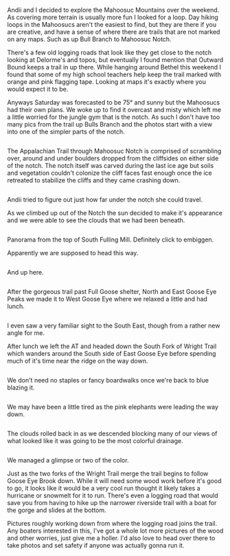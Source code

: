 <html><body><p>Andii and I decided to explore the Mahoosuc Mountains over the weekend. As covering more terrain is usually more fun I looked for a loop. Day hiking loops in the Mahoosucs aren't the easiest to find, but they are there if you are creative, and have a sense of where there are trails that are not marked on any maps. Such as up Bull Branch to Mahoosuc Notch.



There's a few old logging roads that look like they get close to the notch looking at Delorme's and topos, but eventually I found mention that Outward Bound keeps a trail in up there. While hanging around Bethel this weekend I found that some of my high school teachers help keep the trail marked with orange and pink flagging tape. Looking at maps it's exactly where you would expect it to be.



Anyways Saturday was forecasted to be 75° and sunny but the Mahoosucs had their own plans. We woke up to find it overcast and misty which left me a little worried for the jungle gym that is the notch. As such I don't have too many pics from the trail up Bulls Branch and the photos start with a view into one of the simpler parts of the notch.



<a href="http://alexkerney.com/wp-content/uploads/2012/09/20120922_DSC0003.jpg"><img class="alignnone size-large wp-image-1660 [ftmt_id] nofotomoto" title="Mahoosuc Notch" src="http://alexkerney.com/wp-content/uploads/2012/09/20120922_DSC0003-840x534.jpg" alt=""></a>



The Appalachian Trail through Mahoosuc Notch is comprised of scrambling over, around and under boulders dropped from the cliffsides on either side of the notch. The notch itself was carved during the last ice age but soils and vegetation couldn't colonize the cliff faces fast enough once the ice retreated to stabilize the cliffs and they came crashing down.



<a href="http://alexkerney.com/wp-content/uploads/2012/09/20120922P9220075.jpg"><img class="alignnone size-large wp-image-1670 [ftmt_id] nofotomoto" title="Andii Exploring Mahoosic Notch" src="http://alexkerney.com/wp-content/uploads/2012/09/20120922P9220075-840x630.jpg" alt=""></a>



Andii tried to figure out just how far under the notch she could travel.



As we climbed up out of the Notch the sun decided to make it's appearance and we were able to see the clouds that we had been beneath.



<a href="http://alexkerney.com/wp-content/uploads/2012/09/20120922_DSC0008pano.jpg"><img class="alignnone size-large wp-image-1661 [ftmt_id] nofotomoto" title="Fulling Mill Panorama" src="http://alexkerney.com/wp-content/uploads/2012/09/20120922_DSC0008pano-840x134.jpg" alt=""></a>



Panorama from the top of South Fulling Mill. Definitely click to embiggen.



Apparently we are supposed to head this way.



<a href="http://alexkerney.com/wp-content/uploads/2012/09/20120922_DSC0023.jpg"><img class="alignnone size-large wp-image-1662 [ftmt_id] nofotomoto" title="Southbound on the AT" src="http://alexkerney.com/wp-content/uploads/2012/09/20120922_DSC0023-840x1264.jpg" alt=""></a>



And up here.



<a href="http://alexkerney.com/wp-content/uploads/2012/09/20120922_DSC0030.jpg"><img class="alignnone size-large wp-image-1657 [ftmt_id] nofotomoto" title="Staples on the AT" src="http://alexkerney.com/wp-content/uploads/2012/09/20120922_DSC0030-840x1264.jpg" alt=""></a>



After the gorgeous trail past Full Goose shelter, North and East Goose Eye Peaks we made it to West Goose Eye where we relaxed a little and had lunch.



<a href="http://alexkerney.com/wp-content/uploads/2012/09/20120922_DSC0101.jpg"><img class="alignnone size-large wp-image-1664 [ftmt_id] nofotomoto" title="Jordan" src="http://alexkerney.com/wp-content/uploads/2012/09/20120922_DSC0101-840x1259.jpg" alt=""></a>



I even saw a very familiar sight to the South East, though from a rather new angle for me.



After lunch we left the AT and headed down the South Fork of Wright Trail which wanders around the South side of East Goose Eye before spending much of it's time near the ridge on the way down.



<a href="http://alexkerney.com/wp-content/uploads/2012/09/20120922_DSC0153.jpg"><img class="alignnone size-large wp-image-1665 [ftmt_id] nofotomoto" title="The Wright Trail" src="http://alexkerney.com/wp-content/uploads/2012/09/20120922_DSC0153-840x1260.jpg" alt=""></a>



We don't need no staples or fancy boardwalks once we're back to blue blazing it.



<a href="http://alexkerney.com/wp-content/uploads/2012/09/20120922_DSC0194.jpg"><img class="alignnone size-large wp-image-1666 [ftmt_id] nofotomoto" title="The elephant tree" src="http://alexkerney.com/wp-content/uploads/2012/09/20120922_DSC0194-840x1264.jpg" alt=""></a>



We may have been a little tired as the pink elephants were leading the way down.



<a href="http://alexkerney.com/wp-content/uploads/2012/09/20120922_DSC0198.jpg"><img class="alignnone size-large wp-image-1667 [ftmt_id] nofotomoto" title="Descending into the Clouds" src="http://alexkerney.com/wp-content/uploads/2012/09/20120922_DSC0198-840x1264.jpg" alt=""></a>



The clouds rolled back in as we descended blocking many of our views of what looked like it was going to be the most colorful drainage.



<a href="http://alexkerney.com/wp-content/uploads/2012/09/20120922_DSC0213.jpg"><img class="alignnone size-large wp-image-1668 [ftmt_id] nofotomoto" title="Valley Colors" src="http://alexkerney.com/wp-content/uploads/2012/09/20120922_DSC0213-840x1264.jpg" alt=""></a>



We managed a glimpse or two of the color.



Just as the two forks of the Wright Trail merge the trail begins to follow Goose Eye Brook down. While it will need some wood work before it's good to go, it looks like it would be a very cool run thought it likely takes a hurricane or snowmelt for it to run. There's even a logging road that would save you from having to hike up the narrower riverside trail with a boat for the gorge and slides at the bottom.



Pictures roughly working down from where the logging road joins the trail. Any boaters interested in this, I've got a whole lot more pictures of the wood and other worries, just give me a holler. I'd also love to head over there to take photos and set safety if anyone was actually gonna run it.



<a href="http://alexkerney.com/wp-content/uploads/2012/09/20120923_DSC0414.jpg"><img class="alignnone size-large wp-image-1675 [ftmt_id] nofotomoto" title="Goose Eye Brook Gorge" src="http://alexkerney.com/wp-content/uploads/2012/09/20120923_DSC0414-840x1264.jpg" alt=""></a>



<a href="http://alexkerney.com/wp-content/uploads/2012/09/20120923_DSC0422.jpg"><img class="alignnone size-large wp-image-1676 [ftmt_id] nofotomoto" title="Goose Eye Brook Gorge" src="http://alexkerney.com/wp-content/uploads/2012/09/20120923_DSC0422-840x987.jpg" alt=""></a>



<a href="http://alexkerney.com/wp-content/uploads/2012/09/20120923_DSC0408.jpg"><img class="alignnone size-large wp-image-1674 [ftmt_id] nofotomoto" title="Goose Eye Brook Gorge" src="http://alexkerney.com/wp-content/uploads/2012/09/20120923_DSC0408-840x1260.jpg" alt=""></a>



<a href="http://alexkerney.com/wp-content/uploads/2012/09/20120923_DSC0360.jpg"><img class="alignnone size-large wp-image-1673 [ftmt_id] nofotomoto" title="A Falls in the Gorge of Goose Eye Brook" src="http://alexkerney.com/wp-content/uploads/2012/09/20120923_DSC0360-840x1264.jpg" alt=""></a>



<a href="http://alexkerney.com/wp-content/uploads/2012/09/20120923_DSC0348.jpg"><img class="alignnone size-large wp-image-1672 [ftmt_id] nofotomoto" title="Andii Exploring Goose Eye Brook" src="http://alexkerney.com/wp-content/uploads/2012/09/20120923_DSC0348-840x1264.jpg" alt=""></a>



<a href="http://alexkerney.com/wp-content/uploads/2012/09/20120923_DSC0283.jpg"><img class="alignnone size-large wp-image-1671 [ftmt_id] nofotomoto" title="Looking Down Goose Eye Brook" src="http://alexkerney.com/wp-content/uploads/2012/09/20120923_DSC0283-840x1264.jpg" alt=""></a></p></body></html>